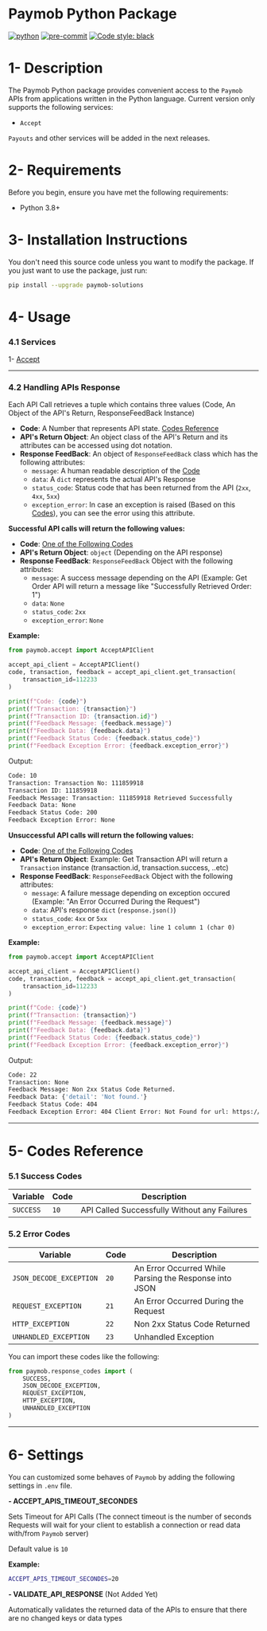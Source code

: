 # Paymob Python Package

[![python](https://img.shields.io/badge/Python-v3.8-3776AB.svg?style=flat&logo=python&logoColor=yellow)](https://www.python.org)  [![pre-commit](https://img.shields.io/badge/pre--commit-enabled-brightgreen?logo=pre-commit&logoColor=white)](https://github.com/pre-commit/pre-commit)  [![Code style: black](https://img.shields.io/badge/code%20style-black-000000.svg)](https://github.com/psf/black)


# 1- Description

The Paymob Python package provides convenient access to the `Paymob` APIs from applications written in the Python language.
Current version only supports the following services:
- `Accept`

`Payouts` and other services will be added in the next releases.

# 2- Requirements
Before you begin, ensure you have met the following requirements:
* Python 3.8+

# 3- Installation Instructions

You don't need this source code unless you want to modify the package. If you just
want to use the package, just run:

```bash
pip install --upgrade paymob-solutions
```

# 4- Usage

### 4.1 Services

1- [Accept](docs/services/accept.md)

---

### 4.2 Handling APIs Response

Each API Call retrieves a tuple which contains three values (Code, An Object of the API's Return, ResponseFeedBack Instance)

- **Code**: A Number that represents API state. [Codes Reference](#codes-reference) <span id="code"></span>
- **API's Return Object**: An object class of the API's Return and its attributes can be accessed using dot notation.
- **Response FeedBack**: An object of `ResponseFeedBack` class which has the following attributes: <span id="feedback"></span>
    - `message`: A human readable description of the [Code](#code)
    - `data`: A `dict` represents the actual API's Response
    - `status_code`: Status code that has been returned from the API (`2xx`, `4xx`, `5xx`)
    - `exception_error`: In case an exception is raised (Based on this [Codes](#error-codes)), you can see the error using this attribute.

**Successful API calls will return the following values:**

- **Code**: [One of the Following Codes](#success-codes)
- **API's Return Object**: `object` (Depending on the API response)
- **Response FeedBack**: `ResponseFeedBack` Object with the following attributes:
    - `message`: A success message depending on the API (Example: Get Order API will return a message like "Successfully Retrieved Order: 1")
    - `data`: `None`
    - `status_code`: `2xx`
    - `exception_error`: `None`

**Example:**
```python
from paymob.accept import AcceptAPIClient

accept_api_client = AcceptAPIClient()
code, transaction, feedback = accept_api_client.get_transaction(
    transaction_id=112233
)

print(f"Code: {code}")
print(f"Transaction: {transaction}")
print(f"Transaction ID: {transaction.id}")
print(f"Feedback Message: {feedback.message}")
print(f"Feedback Data: {feedback.data}")
print(f"Feedback Status Code: {feedback.status_code}")
print(f"Feedback Exception Error: {feedback.exception_error}")
```

Output:
```bash
Code: 10
Transaction: Transaction No: 111859918
Transaction ID: 111859918
Feedback Message: Transaction: 111859918 Retrieved Successfully
Feedback Data: None
Feedback Status Code: 200
Feedback Exception Error: None
```


**Unsuccessful API calls will return the following values:**

- **Code**: [One of the Following Codes](#error-codes)
- **API's Return Object**: Example: Get Transaction API will return a `Transaction` instance (transaction.id, transaction.success, ..etc)
- **Response FeedBack**: `ResponseFeedBack` Object with the following attributes:
    - `message`: A failure message depending on exception occured (Example: "An Error Occurred During the Request")
    - `data`: API's response `dict` (`response.json()`)
    - `status_code`: `4xx` or `5xx`
    - `exception_error`: `Expecting value: line 1 column 1 (char 0)`


**Example:**
```python
from paymob.accept import AcceptAPIClient

accept_api_client = AcceptAPIClient()
code, transaction, feedback = accept_api_client.get_transaction(
    transaction_id=112233
)

print(f"Code: {code}")
print(f"Transaction: {transaction}")
print(f"Feedback Message: {feedback.message}")
print(f"Feedback Data: {feedback.data}")
print(f"Feedback Status Code: {feedback.status_code}")
print(f"Feedback Exception Error: {feedback.exception_error}")

```

Output:
```bash
Code: 22
Transaction: None
Feedback Message: Non 2xx Status Code Returned.
Feedback Data: {'detail': 'Not found.'}
Feedback Status Code: 404
Feedback Exception Error: 404 Client Error: Not Found for url: https://accept.paymob.com/api/acceptance/transactions/112233
```

-----

# 5- Codes Reference

### 5.1 Success Codes
| Variable | Code | Description | 
| --- | --- | --- |
| `SUCCESS` | `10` | API Called Successfully Without any Failures |

### 5.2 Error Codes
| Variable | Code | Description | 
| --- | --- | --- |
| `JSON_DECODE_EXCEPTION` | `20` | An Error Occurred While Parsing the Response into JSON |
| `REQUEST_EXCEPTION` | `21` | An Error Occurred During the Request |
| `HTTP_EXCEPTION` | `22` | Non 2xx Status Code Returned |
| `UNHANDLED_EXCEPTION` | `23` | Unhandled Exception |


You can import these codes like the following: 
```python
from paymob.response_codes import (
    SUCCESS, 
    JSON_DECODE_EXCEPTION, 
    REQUEST_EXCEPTION, 
    HTTP_EXCEPTION, 
    UNHANDLED_EXCEPTION
)
```

----

# 6- Settings

You can customized some behaves of `Paymob` by adding the following settings in `.env` file.

**- ACCEPT_APIS_TIMEOUT_SECONDES**

Sets Timeout for API Calls (The connect timeout is the number of seconds Requests will wait for your client to establish a connection or read data with/from `Paymob` server)

Default value is `10`

**Example:**
```bash
ACCEPT_APIS_TIMEOUT_SECONDES=20
```

**- VALIDATE_API_RESPONSE** (Not Added Yet)

Automatically validates the returned data of the APIs to ensure that there are no changed keys or data types
